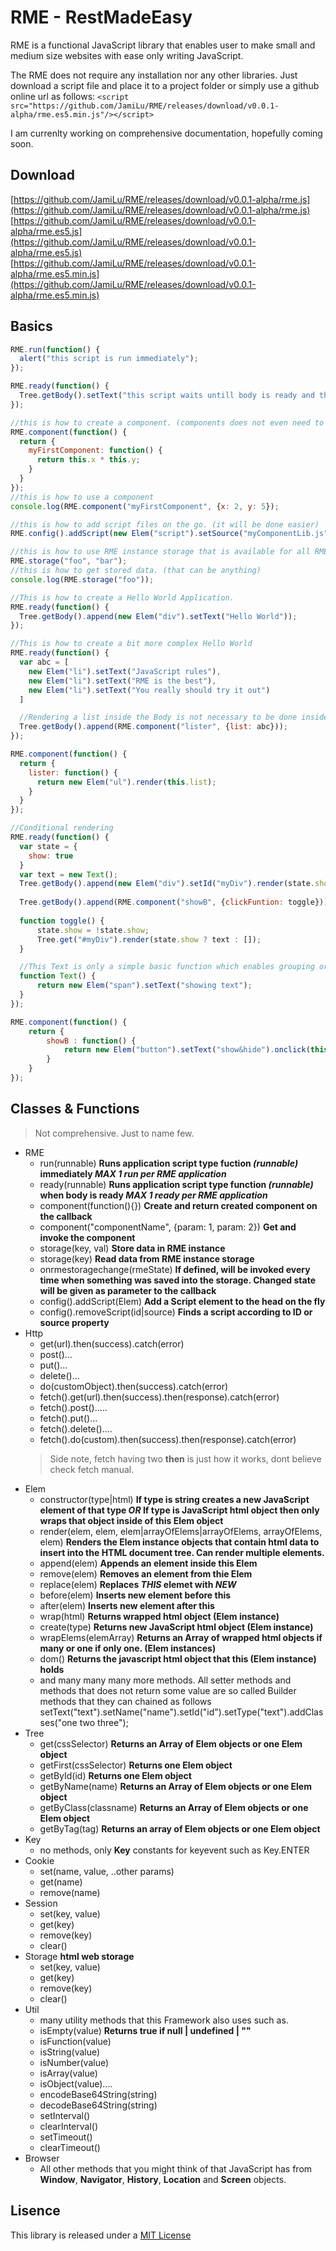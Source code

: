 RME - RestMadeEasy
======

RME is a functional JavaScript library that enables user to make small and medium size websites with ease only writing 
JavaScript. 

The RME does not require any installation nor any other libraries. Just download a script file and place it to a project
folder or simply use a github online url as follows: 
`<script src="https://github.com/JamiLu/RME/releases/download/v0.0.1-alpha/rme.es5.min.js"/></script>`

I am currenlty working on comprehensive documentation, hopefully coming soon.

Download
-----
[https://github.com/JamiLu/RME/releases/download/v0.0.1-alpha/rme.js](https://github.com/JamiLu/RME/releases/download/v0.0.1-alpha/rme.js)
[https://github.com/JamiLu/RME/releases/download/v0.0.1-alpha/rme.es5.js](https://github.com/JamiLu/RME/releases/download/v0.0.1-alpha/rme.es5.js)
[https://github.com/JamiLu/RME/releases/download/v0.0.1-alpha/rme.es5.min.js](https://github.com/JamiLu/RME/releases/download/v0.0.1-alpha/rme.es5.min.js)

Basics
-----

```javascript
RME.run(function() {
  alert("this script is run immediately");
});
```

```javascript
RME.ready(function() {
  Tree.getBody().setText("this script waits untill body is ready and then it will run");
});
```

```javascript
//this is how to create a component. (components does not even need to be in the same JS file.)
RME.component(function() {
  return {
    myFirstComponent: function() {
      return this.x * this.y;
    }
  }
});
//this is how to use a component
console.log(RME.component("myFirstComponent", {x: 2, y: 5});
```

```javascript
//this is how to add script files on the go. (it will be done easier)
RME.config().addScript(new Elem("script").setSource("myComponentLib.js"));
```

```javascript
//this is how to use RME instance storage that is available for all RME functions to use (run(), ready(), component()),
RME.storage("foo", "bar");
//this is how to get stored data. (that can be anything)
console.log(RME.storage("foo"));
```

```javascript
//This is how to create a Hello World Application.
RME.ready(function() {
  Tree.getBody().append(new Elem("div").setText("Hello World"));
});
```

```javascript
//This is how to create a bit more complex Hello World
RME.ready(function() {
  var abc = [
    new Elem("li").setText("JavaScript rules"),
    new Elem("li").setText("RME is the best"),
    new Elem("li").setText("You really should try it out")
  ]

  //Rendering a list inside the Body is not necessary to be done inside the component but it explains how these components might be very handy. (as they can be anything and have any functionality)
  Tree.getBody().append(RME.component("lister", {list: abc}));
});

RME.component(function() {
  return {
    lister: function() {
      return new Elem("ul").render(this.list);
    }
  }
});
```

```javascript
//Conditional rendering
RME.ready(function() {
  var state = {
    show: true
  }
  var text = new Text();
  Tree.getBody().append(new Elem("div").setId("myDiv").render(state.show ? text : []));
  
  Tree.getBody().append(RME.component("showB", {clickFuntion: toggle}));
  
  function toggle() {
      state.show = !state.show;
      Tree.get("#myDiv").render(state.show ? text : []);
  }

  //This Text is only a simple basic function which enables grouping or wrapping one or bunch of Elemens into a one resusable Object.
  function Text() {
      return new Elem("span").setText("showing text");
  }
});

RME.component(function() {
    return {
        showB : function() {
            return new Elem("button").setText("show&hide").onclick(this.clickFuntion);
        }
    }
});
```

Classes & Functions
----
>Not comprehensive. Just to name few.

* RME
  - run(runnable) **Runs application script type fuction _(runnable)_ immediately _MAX 1 run per RME application_**
  - ready(runnable) **Runs application script type function _(runnable)_ when body is ready _MAX 1 ready per RME application_**
  - component(function(){}) **Create and return created component on the callback**
  - component("componentName", {param: 1, param: 2}) **Get and invoke the component**
  - storage(key, val) **Store data in RME instance**
  - storage(key) **Read data from RME instance storage**
  - onrmestoragechange(rmeState) **If defined, will be invoked every time when something was saved into the storage. Changed state will be given as parameter to the callback**
  - config().addScript(Elem) **Add a Script element to the head on the fly**
  - config().removeScript(id|source) **Finds a script according to ID or source property**
* Http
  - get(url).then(success).catch(error)
  - post()...
  - put()...
  - delete()...
  - do(customObject).then(success).catch(error)
  - fetch().get(url).then(success).then(response).catch(error)
  - fetch().post().....
  - fetch().put()...
  - fetch().delete()....
  - fetch().do(custom).then(success).then(response).catch(error)
  > Side note, fetch having two **then** is just how it works, dont believe check fetch manual. 
* Elem
  - constructor(type|html) **If type is string creates a new JavaScript element of that type _OR_ If type is JavaScript html object then only wraps that object inside of this Elem object**
  - render(elem, elem, elem|arrayOfElems|arrayOfElems, arrayOfElems, elem) **Renders the Elem instance objects that contain html data to insert into the HTML document tree. Can render multiple elements.**
  - append(elem) **Appends an element inside this Elem**
  - remove(elem) **Removes an element from thie Elem**
  - replace(elem) **Replaces _THIS_ elemet with _NEW_**
  - before(elem) **Inserts new element before this**
  - after(elem) **Inserts new element after this**
  - wrap(html) **Returns wrapped html object (Elem instance)**
  - create(type) **Returns new JavaScript html object (Elem instance)**
  - wrapElems(elemArray) **Returns an Array of wrapped html objects if many or one if only one. (Elem instances)**
  - dom() **Returns the javascript html object that this (Elem instance) holds**
  - and many many many more methods. All setter methods and methods that does not return some value are so called Builder methods that they can chained as follows setText("text").setName("name").setId("id").setType("text").addClasses("one two three");
* Tree
  - get(cssSelector) **Returns an Array of Elem objects or one Elem object**
  - getFirst(cssSelector) **Returns one Elem object**
  - getById(id) **Returns one Elem object**
  - getByName(name) **Returns an Array of Elem objects or one Elem object**
  - getByClass(classname) **Returns an Array of Elem objects or one Elem object**
  - getByTag(tag) **Returns an array of Elem objects or one Elem object**
* Key
  - no methods, only **Key** constants for keyevent such as Key.ENTER
* Cookie
  - set(name, value, ..other params)
  - get(name)
  - remove(name)
* Session
  - set(key, value)
  - get(key)
  - remove(key)
  - clear()
* Storage **html web storage**
  - set(key, value)
  - get(key)
  - remove(key)
  - clear()
* Util
  - many utility methods that this Framework also uses such as.
  - isEmpty(value) **Returns true if null | undefined | ""**
  - isFunction(value) 
  - isString(value)
  - isNumber(value)
  - isArray(value)
  - isObject(value)....
  - encodeBase64String(string)
  - decodeBase64String(string)
  - setInterval()
  - clearInterval()
  - setTimeout()
  - clearTimeout()
* Browser
  - All other methods that you might think of that JavaScript has from **Window**, **Navigator**, **History**, **Location** and **Screen** objects.

Lisence
-----
This library is released under a [MIT License](/LICENSE)
